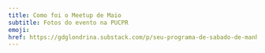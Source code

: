 ```yaml
---
title: Como foi o Meetup de Maio
subtitle: Fotos do evento na PUCPR
emoji:
href: https://gdglondrina.substack.com/p/seu-programa-de-sabado-de-manha-meetup
---
```

